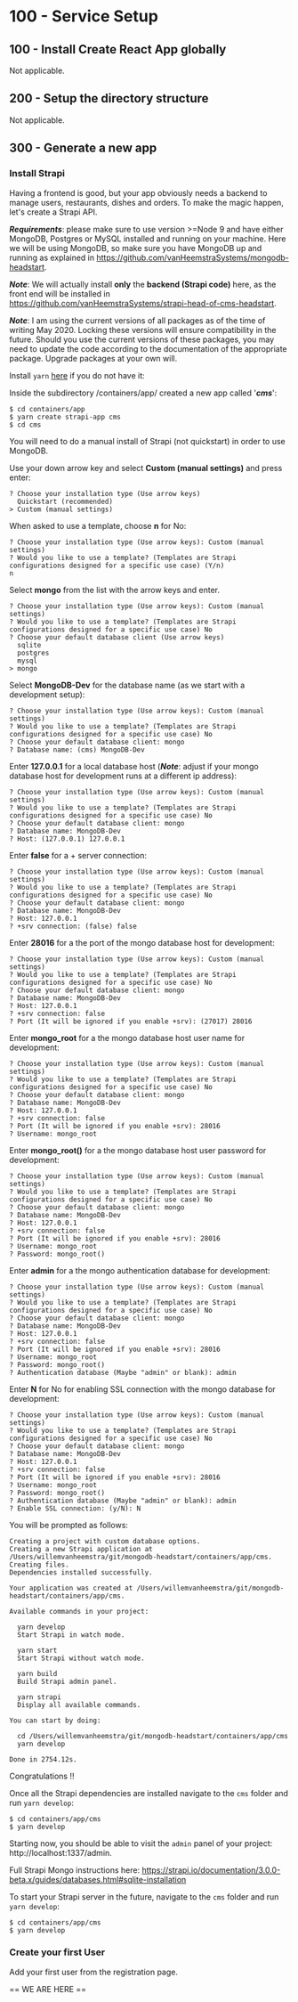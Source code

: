# 100 - Service Setup

## 100 - Install Create React App globally

Not applicable.

## 200 - Setup the directory structure

Not applicable.

## 300 - Generate a new app

### Install Strapi

Having a frontend is good, but your app obviously needs a backend to manage users, restaurants, dishes and orders. To make the magic happen, let's create a Strapi API.

***Requirements***: please make sure to use version >=Node 9 and have either MongoDB, Postgres or MySQL installed and running on your machine. Here we will be using MongoDB, so make sure you have MongoDB up and running as explained in https://github.com/vanHeemstraSystems/mongodb-headstart.

***Note***: We will actually install **only** the **backend (Strapi code)** here, as the front end will be installed in https://github.com/vanHeemstraSystems/strapi-head-of-cms-headstart.

***Note***: I am using the current versions of all packages as of the time of writing May 2020. Locking these versions will ensure compatibility in the future. Should you use the current versions of these packages, you may need to update the code according to the documentation of the appropriate package. Upgrade packages at your own will.

Install ```yarn``` [here](https://yarnpkg.com/lang/en/docs/install/#mac-stable) if you do not have it:

Inside the subdirectory /containers/app/ created a new app called '***cms***':

```
$ cd containers/app
$ yarn create strapi-app cms
$ cd cms
```

You will need to do a manual install of Strapi (not quickstart) in order to use MongoDB.

Use your down arrow key and select **Custom (manual settings)** and press enter:

```
? Choose your installation type (Use arrow keys)
  Quickstart (recommended)
> Custom (manual settings) 
```

When asked to use a template, choose **n** for No:

```
? Choose your installation type (Use arrow keys): Custom (manual settings)
? Would you like to use a template? (Templates are Strapi configurations designed for a specific use case) (Y/n)
n
```

Select **mongo** from the list with the arrow keys and enter.

```
? Choose your installation type (Use arrow keys): Custom (manual settings)
? Would you like to use a template? (Templates are Strapi configurations designed for a specific use case) No
? Choose your default database client (Use arrow keys)
  sqlite
  postgres
  mysql
> mongo  
```

Select **MongoDB-Dev** for the database name (as we start with a development setup):

```
? Choose your installation type (Use arrow keys): Custom (manual settings)
? Would you like to use a template? (Templates are Strapi configurations designed for a specific use case) No
? Choose your default database client: mongo
? Database name: (cms) MongoDB-Dev
```

Enter **127.0.0.1** for a local database host (***Note***: adjust if your mongo database host for development runs at a different ip address):

```
? Choose your installation type (Use arrow keys): Custom (manual settings)
? Would you like to use a template? (Templates are Strapi configurations designed for a specific use case) No
? Choose your default database client: mongo
? Database name: MongoDB-Dev
? Host: (127.0.0.1) 127.0.0.1
```

Enter **false** for a + server connection:

```
? Choose your installation type (Use arrow keys): Custom (manual settings)
? Would you like to use a template? (Templates are Strapi configurations designed for a specific use case) No
? Choose your default database client: mongo
? Database name: MongoDB-Dev
? Host: 127.0.0.1
? +srv connection: (false) false
```

Enter **28016** for a the port of the mongo database host for development:

```
? Choose your installation type (Use arrow keys): Custom (manual settings)
? Would you like to use a template? (Templates are Strapi configurations designed for a specific use case) No
? Choose your default database client: mongo
? Database name: MongoDB-Dev
? Host: 127.0.0.1
? +srv connection: false
? Port (It will be ignored if you enable +srv): (27017) 28016
```

Enter **mongo_root** for a the mongo database host user name for development:

```
? Choose your installation type (Use arrow keys): Custom (manual settings)
? Would you like to use a template? (Templates are Strapi configurations designed for a specific use case) No
? Choose your default database client: mongo
? Database name: MongoDB-Dev
? Host: 127.0.0.1
? +srv connection: false
? Port (It will be ignored if you enable +srv): 28016
? Username: mongo_root
```

Enter **mongo_root()** for a the mongo database host user password for development:

```
? Choose your installation type (Use arrow keys): Custom (manual settings)
? Would you like to use a template? (Templates are Strapi configurations designed for a specific use case) No
? Choose your default database client: mongo
? Database name: MongoDB-Dev
? Host: 127.0.0.1
? +srv connection: false
? Port (It will be ignored if you enable +srv): 28016
? Username: mongo_root
? Password: mongo_root()
```

Enter **admin** for a the mongo authentication database for development:

```
? Choose your installation type (Use arrow keys): Custom (manual settings)
? Would you like to use a template? (Templates are Strapi configurations designed for a specific use case) No
? Choose your default database client: mongo
? Database name: MongoDB-Dev
? Host: 127.0.0.1
? +srv connection: false
? Port (It will be ignored if you enable +srv): 28016
? Username: mongo_root
? Password: mongo_root()
? Authentication database (Maybe "admin" or blank): admin
```

Enter **N** for No for enabling SSL connection with the mongo database for development:

```
? Choose your installation type (Use arrow keys): Custom (manual settings)
? Would you like to use a template? (Templates are Strapi configurations designed for a specific use case) No
? Choose your default database client: mongo
? Database name: MongoDB-Dev
? Host: 127.0.0.1
? +srv connection: false
? Port (It will be ignored if you enable +srv): 28016
? Username: mongo_root
? Password: mongo_root()
? Authentication database (Maybe "admin" or blank): admin
? Enable SSL connection: (y/N): N
```

You will be prompted as follows:

```
Creating a project with custom database options.
Creating a new Strapi application at /Users/willemvanheemstra/git/mongodb-headstart/containers/app/cms.
Creating files.
Dependencies installed successfully.

Your application was created at /Users/willemvanheemstra/git/mongodb-headstart/containers/app/cms.

Available commands in your project:

  yarn develop
  Start Strapi in watch mode.
  
  yarn start
  Start Strapi without watch mode.
  
  yarn build
  Build Strapi admin panel.
  
  yarn strapi
  Display all available commands.
  
You can start by doing:

  cd /Users/willemvanheemstra/git/mongodb-headstart/containers/app/cms
  yarn develop
  
Done in 2754.12s.  
```

Congratulations !!

Once all the Strapi dependencies are installed navigate to the ```cms``` folder and run ```yarn develop```:

```
$ cd containers/app/cms
$ yarn develop
```

Starting now, you should be able to visit the ```admin``` panel of your project: http://localhost:1337/admin.

Full Strapi Mongo instructions here:
https://strapi.io/documentation/3.0.0-beta.x/guides/databases.html#sqlite-installation

To start your Strapi server in the future, navigate to the ```cms``` folder and run ```yarn develop```:

```
$ cd containers/app/cms
$ yarn develop
```

### Create your first User

Add your first user from the registration page.

== WE ARE HERE ==
